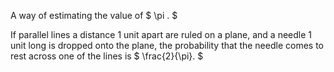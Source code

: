 A way of estimating the value of $ \pi . $

If parallel lines a distance 1 unit apart are ruled on a plane, and a
needle 1 unit long is dropped onto the plane, the probability that the
needle comes to rest across one of the lines is $ \frac{2}{\pi}. $
